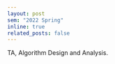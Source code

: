 ```yaml
---
layout: post
sem: "2022 Spring"
inline: true
related_posts: false
---
```


TA, Algorithm Design and Analysis.

